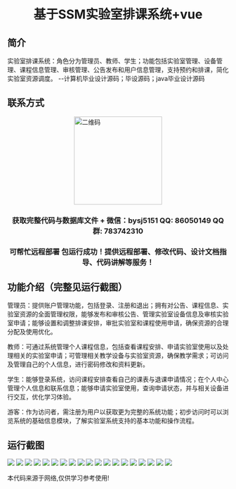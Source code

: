 <p><h1 align="center">基于SSM实验室排课系统+vue</h1></p>

## 简介
实验室排课系统：角色分为管理员、教师、学生；功能包括实验室管理、设备管理、课程信息管理、审核管理、公告发布和用户信息管理，支持预约和排课，简化实验室资源调度。    --计算机毕业设计源码；毕设源码；java毕业设计源码


## 联系方式
<img src="https://bs-1329754181.cos.ap-shanghai.myqcloud.com/wx.jpg" alt="二维码" style="display: block; margin: 0 auto;" width="200px">
<p><h3 align="center">获取完整代码与数据库文件 + 微信：bysj5151 QQ: 86050149 QQ群: 783742310</h3></p>
<p><h3 align="center">可帮忙远程部署 包运行成功！提供远程部署、修改代码、设计文档指导、代码讲解等服务！</h3></p>

## 功能介绍（完整见运行截图）
管理员：提供账户管理功能，包括登录、注册和退出；拥有对公告、课程信息、实验室资源的全面管理权限，能够发布和审核公告、管理实验室设备信息及审核实验室申请；能够设置和调整排课安排，审批实验室和课程使用申请，确保资源的合理分配及使用优化。

教师：可通过系统管理个人课程信息，包括查看课程安排、申请实验室使用以及处理相关的实验室申请；可管理相关教学设备与实验室资源，确保教学需求；可访问及管理自己的个人信息，进行密码修改和资料更新。

学生：能够登录系统，访问课程安排查看自己的课表与退课申请情况；在个人中心管理个人信息和联系信息；能够申请实验室使用，查询申请状态，并与相关设备进行交互，优化学习体验。

游客：作为访问者，需注册为用户以获取更为完整的系统功能；初步访问时可以浏览系统的基础信息模块，了解实验室系统支持的基本功能和操作流程。


## 运行截图
![](https://bs-1329754181.cos.ap-shanghai.myqcloud.com/ssm/SchedulingSystem/img/001.jpg)
![](https://bs-1329754181.cos.ap-shanghai.myqcloud.com/ssm/SchedulingSystem/img/002.jpg)
![](https://bs-1329754181.cos.ap-shanghai.myqcloud.com/ssm/SchedulingSystem/img/003.jpg)
![](https://bs-1329754181.cos.ap-shanghai.myqcloud.com/ssm/SchedulingSystem/img/004.jpg)
![](https://bs-1329754181.cos.ap-shanghai.myqcloud.com/ssm/SchedulingSystem/img/005.jpg)
![](https://bs-1329754181.cos.ap-shanghai.myqcloud.com/ssm/SchedulingSystem/img/006.jpg)
![](https://bs-1329754181.cos.ap-shanghai.myqcloud.com/ssm/SchedulingSystem/img/007.jpg)
![](https://bs-1329754181.cos.ap-shanghai.myqcloud.com/ssm/SchedulingSystem/img/008.jpg)
![](https://bs-1329754181.cos.ap-shanghai.myqcloud.com/ssm/SchedulingSystem/img/009.jpg)
![](https://bs-1329754181.cos.ap-shanghai.myqcloud.com/ssm/SchedulingSystem/img/010.jpg)
![](https://bs-1329754181.cos.ap-shanghai.myqcloud.com/ssm/SchedulingSystem/img/011.jpg)
![](https://bs-1329754181.cos.ap-shanghai.myqcloud.com/ssm/SchedulingSystem/img/012.jpg)
![](https://bs-1329754181.cos.ap-shanghai.myqcloud.com/ssm/SchedulingSystem/img/013.jpg)
![](https://bs-1329754181.cos.ap-shanghai.myqcloud.com/ssm/SchedulingSystem/img/014.jpg)
![](https://bs-1329754181.cos.ap-shanghai.myqcloud.com/ssm/SchedulingSystem/img/015.jpg)
![](https://bs-1329754181.cos.ap-shanghai.myqcloud.com/ssm/SchedulingSystem/img/016.jpg)
![](https://bs-1329754181.cos.ap-shanghai.myqcloud.com/ssm/SchedulingSystem/img/017.jpg)
![](https://bs-1329754181.cos.ap-shanghai.myqcloud.com/ssm/SchedulingSystem/img/018.jpg)
![](https://bs-1329754181.cos.ap-shanghai.myqcloud.com/ssm/SchedulingSystem/img/019.jpg)

<p>本代码来源于网络,仅供学习参考使用!</p>
